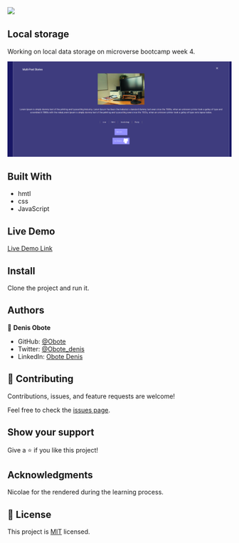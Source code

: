 ![](https://img.shields.io/badge/Microverse-blueviolet)

## Local storage

Working on local data storage on microverse bootcamp week 4.


![screenshot](./app.png)


## Built With

- hmtl
- css
- JavaScript
## Live Demo

[Live Demo Link](https://obote.github.io/myportfolio/)

## Install

Clone the project and run  it.



## Authors

👤 **Denis Obote**

- GitHub: [@Obote](https://github.com/Obote)
- Twitter: [@Obote_denis](https://twitter.com/Obote_denis)
- LinkedIn: [Obote Denis](https://www.linkedin.com/in/obote-denis-9859a2a3/)

## 🤝 Contributing

Contributions, issues, and feature requests are welcome!

Feel free to check the [issues page](../../issues/).

## Show your support

Give a ⭐️ if you like this project!

## Acknowledgments

Nicolae for the rendered during the learning process.

## 📝 License

This project is [MIT](./MIT.md) licensed.